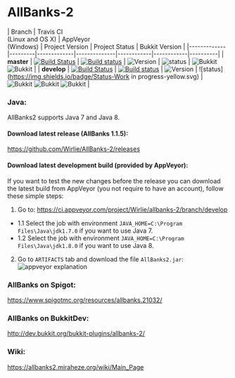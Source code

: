 # AllBanks-2 

| Branch | Travis CI<br>(Linux and OS X) | AppVeyor<br>(Windows) | Project Version | Project Status | Bukkit Version |
|-------------|---------|-------------|--------------|------------|------------|----------|
| **master**  | [![Build Status](https://travis-ci.org/Wirlie/AllBanks-2.svg?branch=master)](https://travis-ci.org/Wirlie/AllBanks-2) | [![Build status](https://ci.appveyor.com/api/projects/status/3tcj45g7880hre7m/branch/master?svg=true)](https://ci.appveyor.com/project/Wirlie/allbanks-2/branch/master) | ![Version](https://img.shields.io/badge/Release-v1.1.5-blue.svg) |  ![status](https://img.shields.io/badge/Status-Released-03BA00.svg)  | ![Bukkit](https://img.shields.io/badge/Bukkit-1.9-878787.svg) ![Bukkit](https://img.shields.io/badge/Bukkit-1.9.4-878787.svg) |
| **develop** | [![Build Status](https://travis-ci.org/Wirlie/AllBanks-2.svg?branch=develop)](https://travis-ci.org/Wirlie/AllBanks-2) | [![Build status](https://ci.appveyor.com/api/projects/status/3tcj45g7880hre7m/branch/develop?svg=true)](https://ci.appveyor.com/project/Wirlie/allbanks-2/branch/develop) | ![Version](https://img.shields.io/badge/Release-v1.2-red.svg) | ![status](https://img.shields.io/badge/Status-Work in progress-yellow.svg) | ![Bukkit](https://img.shields.io/badge/Bukkit-1.9-878787.svg) ![Bukkit](https://img.shields.io/badge/Bukkit-1.9.4-878787.svg) ![Bukkit](https://img.shields.io/badge/Bukkit-1.10-878787.svg) |

### Java:
AllBanks2 supports Java 7 and Java 8.

#### Download latest release (AllBanks 1.1.5):
https://github.com/Wirlie/AllBanks-2/releases

#### Download latest development build (provided by AppVeyor):
If you want to test the new changes before the release you can download the latest build from AppVeyor (you not require to have an account), follow these simple steps:

1. Go to: https://ci.appveyor.com/project/Wirlie/allbanks-2/branch/develop
  * 1.1 Select the job with environment `JAVA_HOME=C:\Program Files\Java\jdk1.7.0` if you want to use Java 7.
  * 1.2 Select the job with environment `JAVA_HOME=C:\Program Files\Java\jdk1.8.0` if you want to use Java 8.
2. Go to `ARTIFACTS` tab and download the file `AllBanks2.jar`:
![appveyor explanation](https://cloud.githubusercontent.com/assets/7508197/15883304/9f60f8c2-2d0c-11e6-8661-76b7f8b34e45.png)

### AllBanks on Spigot:
https://www.spigotmc.org/resources/allbanks.21032/

### AllBanks on BukkitDev:
http://dev.bukkit.org/bukkit-plugins/allbanks-2/

### Wiki:
https://allbanks2.miraheze.org/wiki/Main_Page

